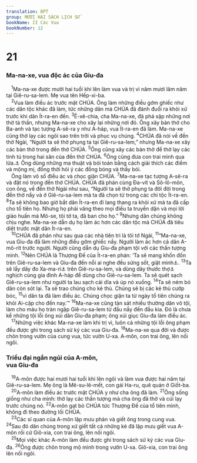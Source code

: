 ```yaml
---
translation: BPT
group: MƯƠI HAI SÁCH LỊCH SỬ
bookName: II Các Vua 
bookNumber: 12
---
```


<div class="title"><h1>21</h1><h3>Ma-na-xe, vua độc ác của Giu-đa</h3></div>
<span class="verse 2vua_21_1"> <sup>1</sup>Ma-na-xe được mười hai tuổi khi lên làm vua và trị vì năm mươi lăm năm tại Giê-ru-sa-lem. Mẹ vua tên Hếp-xi-ba.<br/></span>
<span class="verse 2vua_21_2"> <sup>2</sup>Vua làm điều ác trước mặt CHÚA. Ông làm những điều gớm ghiếc như các dân tộc khác đã làm, tức những dân mà CHÚA đã đánh đuổi ra khỏi xứ trước khi dân Ít-ra-en đến.</span>
<span class="verse 2vua_21_3"><sup>3</sup>Ê-xê-chia, cha Ma-na-xe, đã phá sập những nơi thờ tà thần, nhưng Ma-na-xe cho xây lại những nơi đó. Ông xây bàn thờ cho Ba-anh và tạc tượng A-sê-ra y như A-háp, vua Ít-ra-en đã làm. Ma-na-xe cũng thờ lạy các ngôi sao trên trời và phục vụ chúng.</span>
<span class="verse 2vua_21_4"><sup>4</sup>CHÚA đã nói về đền thờ Ngài, “Người ta sẽ thờ phụng ta tại Giê-ru-sa-lem,” nhưng Ma-na-xe xây các bàn thờ trong đền thờ CHÚA.</span>
<span class="verse 2vua_21_5"><sup>5</sup>Ông cũng xây các bàn thờ để thờ lạy các tinh tú trong hai sân của đền thờ CHÚA.</span>
<span class="verse 2vua_21_6"><sup>6</sup>Ông cũng đưa con trai mình qua lửa.<a data-toggle="tooltip" data-placement="bottom" title="Tức là thiêu sống nó.">⚓</a> Ông dùng những ma thuật và bói toán bằng cách giải thích các điềm và mộng mị, đồng thời hỏi ý các đồng bóng và thầy bói.<br/> Ông làm vô số điều ác và chọc giận CHÚA.</span>
<span class="verse 2vua_21_7"><sup>7</sup>Ma-na-xe tạc tượng A-sê-ra và đặt nó trong đền thờ CHÚA. CHÚA đã phán cùng Đa-vít và Sô-lô-môn, con ông, về đền thờ Ngài như sau, “Người ta sẽ thờ phụng ta đời đời trong đền thờ nầy và ở Giê-ru-sa-lem mà ta đã chọn từ trong các chi tộc Ít-ra-en.</span>
<span class="verse 2vua_21_8"><sup>8</sup>Ta sẽ không bao giờ bắt dân Ít-ra-en đi lang thang ra khỏi xứ mà ta đã cấp cho tổ tiên họ. Nhưng họ phải vâng theo mọi điều ta truyền dặn và mọi lời giáo huấn mà Mô-se, tôi tớ ta, đã ban cho họ.”</span>
<span class="verse 2vua_21_9"><sup>9</sup>Nhưng dân chúng không chịu nghe. Ma-na-xe dẫn dụ họ làm ác hơn các dân tộc mà CHÚA đã tiêu diệt trước mặt dân Ít-ra-en.<br/></span>
<span class="verse 2vua_21_10"> <sup>10</sup>CHÚA đã phán như sau qua các nhà tiên tri là tôi tớ Ngài,</span>
<span class="verse 2vua_21_11"><sup>11</sup>“Ma-na-xe, vua Giu-đa đã làm những điều gớm ghiếc nầy. Người làm ác hơn cả dân A-mô-rít trước người. Người cũng dẫn dụ Giu-đa phạm tội với các thần tượng mình.</span>
<span class="verse 2vua_21_12"><sup>12</sup>Nên CHÚA là Thượng Đế của Ít-ra-en phán: ‘Ta sẽ mang khốn đốn trên Giê-ru-sa-lem và Giu-đa đến nỗi ai nghe đều sửng sốt, giật mình<a data-toggle="tooltip" data-placement="bottom" title="Nguyên văn, “lùng bùng lỗ tai.”">⚓</a>.</span>
<span class="verse 2vua_21_13"><sup>13</sup>Ta sẽ lấy dây đo Xa-ma-ri<a data-toggle="tooltip" data-placement="bottom" title="Thợ xây nhà thường dùng dây thước thợ để đo độ thẳng của tường. Chỗ nào nhô ra ngoài dây thì bị xén đi.">⚓</a> trên Giê-ru-sa-lem, và dùng dây thước thợ<a data-toggle="tooltip" data-placement="bottom" title="Sợi dây có buộc một vật nặng một đầu để đo xem tường có thẳng không.">⚓</a> nghịch cùng gia đình A-háp để dùng cho Giê-ru-sa-lem. Ta sẽ quét sạch Giê-ru-sa-lem như người ta lau sạch cái dĩa và úp nó xuống.</span>
<span class="verse 2vua_21_14"><sup>14</sup>Ta sẽ ném bỏ dân còn sót lại. Ta sẽ trao chúng cho kẻ thù. Chúng sẽ bị các kẻ thù cướp bóc,</span>
<span class="verse 2vua_21_15"><sup>15</sup>vì dân ta đã làm điều ác. Chúng chọc giận ta từ ngày tổ tiên chúng ra khỏi Ai-cập cho đến nay.’”</span>
<span class="verse 2vua_21_16"><sup>16</sup>Ma-na-xe cũng tàn sát nhiều thường dân vô tội, làm cho máu họ tràn ngập Giê-ru-sa-lem từ đầu nầy đến đầu kia. Đó là chưa kể những tội lỗi ông xúi dân Giu-đa phạm; ông xúi giục Giu-đa làm điều ác.<br/></span>
<span class="verse 2vua_21_17"> <sup>17</sup>Những việc khác Ma-na-xe làm khi trị vì, luôn cả những tội lỗi ông phạm đều được ghi trong sách sử ký các vua Giu-đa.</span>
<span class="verse 2vua_21_18"><sup>18</sup>Ma-na-xe qua đời và được chôn trong vườn của cung vua, tức vườn U-xa. A-môn, con trai ông, lên nối ngôi.<br/></span>
<div class="title"><h3>Triều đại ngắn ngủi của A-môn,<br/>vua Giu-đa</h3></div>
<span class="verse 2vua_21_19"> <sup>19</sup>A-môn được hai mươi hai tuổi khi lên ngôi và làm vua được hai năm tại Giê-ru-sa-lem. Mẹ ông là Mê-su-lê-mết, con gái Ha-ru, quê quán ở Giốt-ba.<br/></span>
<span class="verse 2vua_21_20"> <sup>20</sup>A-môn làm điều ác trước mặt CHÚA y như cha ông đã làm.</span>
<span class="verse 2vua_21_21"><sup>21</sup>Ông sống giống như cha mình: thờ lạy các thần tượng mà cha ông đã thờ và cúi lạy trước chúng nó.</span>
<span class="verse 2vua_21_22"><sup>22</sup>A-môn gạt bỏ CHÚA tức Thượng Đế của tổ tiên mình, không đi theo đường lối CHÚA.<br/></span>
<span class="verse 2vua_21_23"> <sup>23</sup>Các sĩ quan của A-môn lập mưu phản và giết ông trong cung vua.</span>
<span class="verse 2vua_21_24"><sup>24</sup>Sau đó dân chúng trong xứ giết tất cả những kẻ đã lập mưu giết vua A-môn rồi cử Giô-xia, con trai ông, lên nối ngôi.<br/></span>
<span class="verse 2vua_21_25"> <sup>25</sup>Mọi việc khác A-môn làm đều được ghi trong sách sử ký các vua Giu-đa.</span>
<span class="verse 2vua_21_26"><sup>26</sup>Ông được chôn trong mộ mình trong vườn U-xa. Giô-xia, con trai ông lên nối ngôi.<br/></span>
